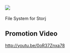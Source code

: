# ![](https://raw.githubusercontent.com/storj-jp/StorjPoint/master/icon.png)
File System for Storj

## Promotion Video
http://youtu.be/0oR37Znxa78
